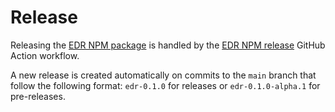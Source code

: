 # Release

Releasing the [EDR NPM package](../../crates/edr_napi/package.json) is handled by the [EDR NPM release](../../.github/workflows/edr-npm-release.yml) GitHub Action workflow.

A new release is created automatically on commits to the `main` branch that follow the following format: `edr-0.1.0` for releases or `edr-0.1.0-alpha.1` for pre-releases.
